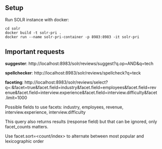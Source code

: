 ## Setup
Run SOLR instance with docker:
```console
cd solr
docker build -t solr-pri .
docker run --name solr-pri-container -p 8983:8983 -it solr-pri
```

## Important requests

**suggester**: http://localhost:8983/solr/reviews/suggest?q.op=AND&q=tech

**spellchecker**: http://localhost:8983/solr/reviews/spellcheck?q=teck

**faceting**: http://localhost:8983/solr/reviews/select?q=*:*&facet=true&facet.field=industry&facet.field=employees&facet.field=revenue&facet.field=interview.experience&facet.field=interview.difficulty&facet.limit=1000

Possible fields to use facets: industry, employees, revenue, interview.experience, interview.difficulty

This query also returns results (response field) but that can be ignored, only facet_counts matters.

Use facet.sort=<count/index> to alternate between most popular and lexicographic order